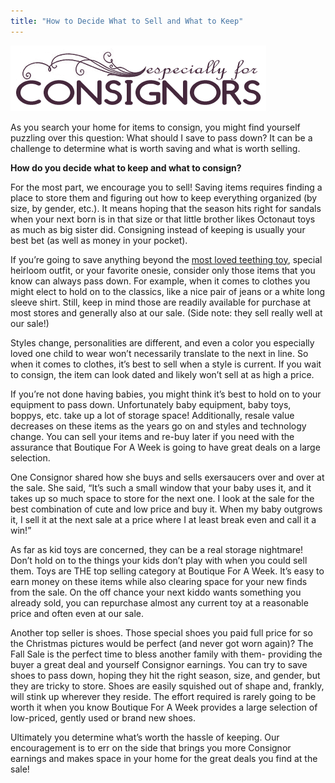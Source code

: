```yaml
---
title: "How to Decide What to Sell and What to Keep"
---
```


![](/img/blog/especiallyForConsignors.png)

As you search your home for items to consign, you might find yourself puzzling over this question: What should I save to pass down? It can be a challenge to determine what is worth saving and what is worth selling.

**How do you decide what to keep and what to consign?**

For the most part, we encourage you to sell! Saving items requires finding a place to store them and figuring out how to keep everything organized (by size, by gender, etc.). It means hoping that the season hits right for sandals when your next born is in that size or that little brother likes Octonaut toys as much as big sister did. Consigning instead of keeping is usually your best bet (as well as money in your pocket).

If you’re going to save anything beyond the [most loved teething toy](/mom-to-mom-my-babys-favorite-toy/), special heirloom outfit, or your favorite onesie, consider only those items that you know can always pass down. For example, when it comes to clothes you might elect to hold on to the classics, like a nice pair of jeans or a white long sleeve shirt. Still, keep in mind those are readily available for purchase at most stores and generally also at our sale. (Side note: they sell really well at our sale!)

Styles change, personalities are different, and even a color you especially loved one child to wear won’t necessarily translate to the next in line. So when it comes to clothes, it’s best to sell when a style is current. If you wait to consign, the item can look dated and likely won’t sell at as high a price.

If you’re not done having babies, you might think it’s best to hold on to your equipment to pass down. Unfortunately baby equipment, baby toys, boppys, etc. take up a lot of storage space! Additionally, resale value decreases on these items as the years go on and styles and technology change. You can sell your items and re-buy later if you need with the assurance that Boutique For A Week is going to have great deals on a large selection.

One Consignor shared how she buys and sells exersaucers over and over at the sale. She said, “It’s such a small window that your baby uses it, and it takes up so much space to store for the next one. I look at the sale for the best combination of cute and low price and buy it. When my baby outgrows it, I sell it at the next sale at a price where I at least break even and call it a win!”

As far as kid toys are concerned, they can be a real storage nightmare! Don’t hold on to the things your kids don’t play with when you could sell them. Toys are THE top selling category at Boutique For A Week. It’s easy to earn money on these items while also clearing space for your new finds from the sale. On the off chance your next kiddo wants something you already sold, you can repurchase almost any current toy at a reasonable price and often even at our sale.

Another top seller is shoes. Those special shoes you paid full price for so the Christmas pictures would be perfect (and never got worn again)? The Fall Sale is the perfect time to bless another family with them- providing the buyer a great deal and yourself Consignor earnings. You can try to save shoes to pass down, hoping they hit the right season, size, and gender, but they are tricky to store. Shoes are easily squished out of shape and, frankly, will stink up wherever they reside. The effort required is rarely going to be worth it when you know Boutique For A Week provides a large selection of low-priced, gently used or brand new shoes.

Ultimately you determine what’s worth the hassle of keeping. Our encouragement is to err on the side that brings you more Consignor earnings and makes space in your home for the great deals you find at the sale!

